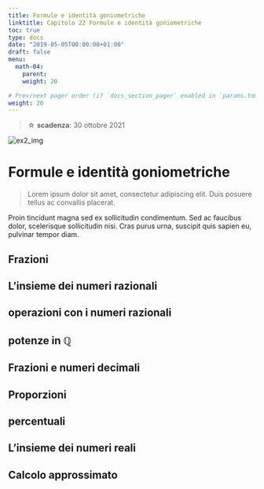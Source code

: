 ```yaml
---
title: Formule e identità goniometriche
linktitle: Capitolo 22 Formule e identità goniometriche
toc: true
type: docs
date: "2019-05-05T00:00:00+01:00"
draft: false
menu:
  math-04:
    parent:
    weight: 20

# Prev/next pager order (if `docs_section_pager` enabled in `params.toml`)
weight: 20
---
```


> ☆ **scadenza**: 30 ottobre 2021

![ex2_img](../ex2_img.png)

# Formule e identità goniometriche

> Lorem ipsum dolor sit amet, consectetur adipiscing elit. Duis posuere tellus ac convallis placerat.

Proin tincidunt magna sed ex sollicitudin condimentum. Sed ac faucibus dolor, scelerisque sollicitudin nisi. Cras purus urna, suscipit quis sapien eu, pulvinar tempor diam.

## Frazioni

## L’insieme dei numeri razionali

## operazioni con i numeri razionali

## potenze in $\mathbb{Q}$

## Frazioni e numeri decimali

## Proporzioni

## percentuali

## L’insieme dei numeri reali

## Calcolo approssimato
